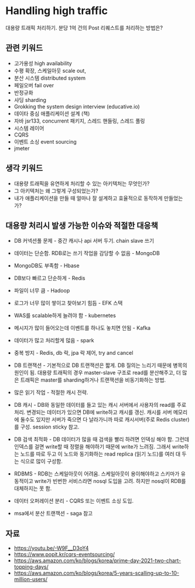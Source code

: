 # Handling high traffic
대용량 트래픽 처리하기. 분당 1억 건의 Post 리퀘스트를 처리하는 방법은?

## 관련 키워드
- 고가용성 high availability
- 수평 확장, 스케일아웃 scale out, 
- 분산 시스템 distributed system
- 페일오버 fail over
- 반정규화
- 샤딩 sharding
- Grokking the system design interview (educative.io)
- 데이타 중심 애플리케이션 설계 (책)
- 자바 jsr133, concurrent 패키지, 스레드 핸들링, 스레드 풀링
- 시스템 레이어
- CQRS
- 이벤트 소싱 event sourcing
- jmeter

## 생각 키워드
- 대용량 트래픽을 유연하게 처리할 수 있는 아키텍처는 무엇인가?
- 그 아키텍처는 왜 그렇게 구성되었는가?
- 내가 애플리케이션을 만들 때 얼마나 잘 설계하고 효율적으로 동작하게 만들었는가?

## 대용량 처리시 발생 가능한 이슈와 적절한 대응책
- DB 커넥션풀 문제 - 중간 캐시나 api 서버 두기. chain slave 쓰기
- 데이터는 단순함. RDB로는 쓰기 작업을 감당할 수 없음 - MongoDB
- MongoDB도 부족함 - Hbase
- DB보다 빠르고 단순하게 - Redis
- 파일이 너무 큼 - Hadoop
- 로그가 너무 많이 쌓이고 찾아보기 힘듬 - EFK 스택
- WAS를 scalable하게 늘려야 함 - kubernetes
- 메시지가 많이 들어오는데 이벤트를 하나도 놓치면 안됨 - Kafka
- 데이터가 많고 처리할게 많음 - spark
- 중복 방지 - Redis, db 락, jpa 락 제어, try and cancel

- DB 트랜잭션 - 기본적으로 DB 트랜잭션은 짧게. DB 질의는 느리기 때문에 병목의 원인이 됨. 대용량 트래픽의 경우 master-slave 구조로 read를 분산해주고, 더 많은 트래픽은 master를 sharding하거나 트랜잭션을 비동기화하는 방법.
- 많은 읽기 작업 - 적절한 캐시 전략.
- DB 캐시 - DB와 동일한 데이터를 들고 있는 캐시 서버에서 사용자의 read를 주로 처리. 변경되는 데이터가 있으면 DB에 write하고 캐시를 갱신. 캐시를 서버 메모리에 둘수도 있지만 서버가 죽으면 다 날라가니까 따로 캐시서버(주로 Redis cluster)를 구성. session sticky 참고.
- DB 검색 최적화 - DB 데이터가 많을 때 검색을 빨리 하려면 인덱싱 해야 함. 그런데 인덱스를 걸면 write할 때 정렬을 해야하기 때문에 write가 느려짐. 그래서 write하는 노드를 따로 두고 이 노드와 동기화하는 read replica (읽기 노드)를 여러 대 두는 식으로 많이 구성함. 
- RDBMS - RDB는 스케일아웃이 어려움. 스케일아웃이 용이해야하고 스키마가 유동적이고 write가 빈번한 서비스라면 nosql 도입을 고려. 하지만 nosql이 RDB를 대체하지는 못 함.

- 데이터 오퍼레이션 분리 - CQRS 또는 이벤트 소싱 도입.
- msa에서 분산 트랜잭션 - saga 참고

## 자료
- https://youtu.be/-W9F__D3oY4
- https://www.popit.kr/cqrs-eventsourcing/
- https://aws.amazon.com/ko/blogs/korea/prime-day-2021-two-chart-topping-days/
- https://aws.amazon.com/ko/blogs/korea/5-years-scalling-up-to-10-million-users/
